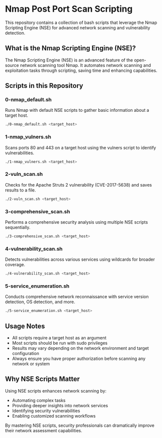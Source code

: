 # Nmap Post Port Scan Scripting

This repository contains a collection of bash scripts that leverage the Nmap Scripting Engine (NSE) for advanced network scanning and vulnerability detection.

## What is the Nmap Scripting Engine (NSE)?

The Nmap Scripting Engine (NSE) is an advanced feature of the open-source network scanning tool Nmap. It automates network scanning and exploitation tasks through scripting, saving time and enhancing capabilities.

## Scripts in this Repository

### 0-nmap_default.sh
Runs Nmap with default NSE scripts to gather basic information about a target host.
```bash
./0-nmap_default.sh <target_host>
```

### 1-nmap_vulners.sh
Scans ports 80 and 443 on a target host using the vulners script to identify vulnerabilities.
```bash
./1-nmap_vulners.sh <target_host>
```

### 2-vuln_scan.sh
Checks for the Apache Struts 2 vulnerability (CVE-2017-5638) and saves results to a file.
```bash
./2-vuln_scan.sh <target_host>
```

### 3-comprehensive_scan.sh
Performs a comprehensive security analysis using multiple NSE scripts sequentially.
```bash
./3-comprehensive_scan.sh <target_host>
```

### 4-vulnerability_scan.sh
Detects vulnerabilities across various services using wildcards for broader coverage.
```bash
./4-vulnerability_scan.sh <target_host>
```

### 5-service_enumeration.sh
Conducts comprehensive network reconnaissance with service version detection, OS detection, and more.
```bash
./5-service_enumeration.sh <target_host>
```

## Usage Notes

- All scripts require a target host as an argument
- Most scripts should be run with sudo privileges
- Results may vary depending on the network environment and target configuration
- Always ensure you have proper authorization before scanning any network or system

## Why NSE Scripts Matter

Using NSE scripts enhances network scanning by:
- Automating complex tasks
- Providing deeper insights into network services
- Identifying security vulnerabilities
- Enabling customized scanning workflows

By mastering NSE scripts, security professionals can dramatically improve their network assessment capabilities.
